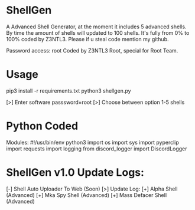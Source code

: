 # ShellGen
A Advanced Shell Generator, at the moment it includes 5 advanced shells. By time the amount of shells will updated to 100 shells. It's fully from 0% to 100% coded by Z3NTL3. Please if u steal code mention my github.

Password access: root
Coded by Z3NTL3 Root, special for Root Team.

# Usage
pip3 install -r requirements.txt
python3 shellgen.py

[>] Enter software passsword=root
[>] Choose between option 1-5 shells

# Python Coded
Modules:
#!/usr/bin/env python3
import os
import sys
import pyperclip
import requests 
import logging
from discord_logger import DiscordLogger

# ShellGen v1.0 Update Logs:
[-] Shell Auto Uploader To Web (Soon)
[>] Update Log:
[+] Alpha Shell (Advanced)
[+] Mka Spy Shell (Advanced)
[+] Mass Defacer Shell (Advanced)
